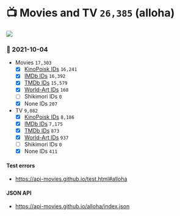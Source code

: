 # :tv: Movies and TV `26,385` (alloha)

<a href="https://API-Movies.github.io"><img src="https://API-Movies.github.io/banner.png?cache"></a>

### :date: 2021-10-04
- Movies `17,303`
  - [x] <a href="https://API-Movies.github.io/alloha/movie_kinopoisk_ids.json">KinoPoisk IDs</a> `16,241`
  - [x] <a href="https://API-Movies.github.io/alloha/movie_imdb_ids.json">IMDb IDs</a> `16,392`
  - [x] <a href="https://API-Movies.github.io/alloha/movie_tmdb_ids.json">TMDb IDs</a> `15,579`
  - [x] <a href="https://API-Movies.github.io/alloha/movie_world_art_ids.json">World-Art IDs</a> `168`
  - [ ] Shikimori IDs `0`
  - [x] None IDs `207`
- TV `9,082`
  - [x] <a href="https://API-Movies.github.io/alloha/tv_kinopoisk_ids.json">KinoPoisk IDs</a> `8,186`
  - [x] <a href="https://API-Movies.github.io/alloha/tv_imdb_ids.json">IMDb IDs</a> `7,175`
  - [x] <a href="https://API-Movies.github.io/alloha/tv_tmdb_ids.json">TMDb IDs</a> `873`
  - [x] <a href="https://API-Movies.github.io/alloha/tv_world_art_ids.json">World-Art IDs</a> `937`
  - [ ] Shikimori IDs `0`
  - [x] None IDs `411`
#### Test errors
- <a href='https://api-movies.github.io/test.html#alloha'>https://api-movies.github.io/test.html#alloha</a>
#### JSON API
- <a href='https://api-movies.github.io/alloha/index.json'>https://api-movies.github.io/alloha/index.json</a>
